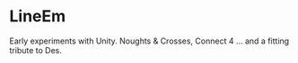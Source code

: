 # LineEm
Early experiments with Unity. Noughts &amp; Crosses, Connect 4 ... and a fitting tribute to Des.
